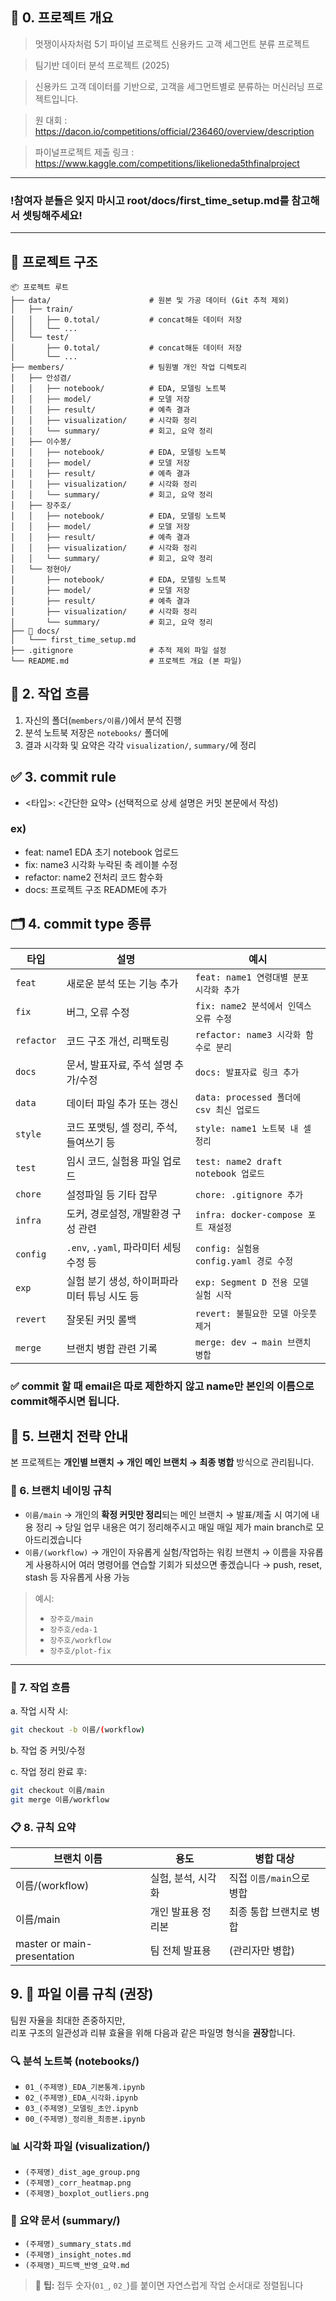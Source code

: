 ## 📌 0. 프로젝트 개요
> 멋쟁이사자처럼 5기 파이널 프로젝트 신용카드 고객 세그먼트 분류 프로젝트

> 팀기반 데이터 분석 프로젝트 (2025) 

> 신용카드 고객 데이터를 기반으로, 고객을 세그먼트별로 분류하는 머신러닝 프로젝트입니다.

> 원 대회 : https://dacon.io/competitions/official/236460/overview/description

> 파이널프로젝트 제출 링크 : https://www.kaggle.com/competitions/likelioneda5thfinalproject


---
### **!참여자 분들은 잊지 마시고 root/docs/first_time_setup.md를 참고해서 셋팅해주세요!**
---

## 📁 프로젝트 구조

```plaintext
📦 프로젝트 루트
├── data/                      # 원본 및 가공 데이터 (Git 추적 제외)
│   ├── train/
│   │   ├── 0.total/           # concat해둔 데이터 저장
│   │   └── ...
│   └── test/
│       ├── 0.total/           # concat해둔 데이터 저장
│       └── ...
├── members/                   # 팀원별 개인 작업 디렉토리
│   ├── 안성겸/
│   │   ├── notebook/          # EDA, 모델링 노트북
│   │   ├── model/             # 모델 저장
│   │   ├── result/            # 예측 결과
│   │   ├── visualization/     # 시각화 정리
│   │   └── summary/           # 회고, 요약 정리
│   ├── 이수봉/
│   │   ├── notebook/          # EDA, 모델링 노트북
│   │   ├── model/             # 모델 저장
│   │   ├── result/            # 예측 결과
│   │   ├── visualization/     # 시각화 정리
│   │   └── summary/           # 회고, 요약 정리
│   ├── 장주호/
│   │   ├── notebook/          # EDA, 모델링 노트북
│   │   ├── model/             # 모델 저장
│   │   ├── result/            # 예측 결과
│   │   ├── visualization/     # 시각화 정리
│   │   └── summary/           # 회고, 요약 정리
│   └── 정현아/
│       ├── notebook/          # EDA, 모델링 노트북
│       ├── model/             # 모델 저장
│       ├── result/            # 예측 결과
│       ├── visualization/     # 시각화 정리
│       └── summary/           # 회고, 요약 정리
├── 📁 docs/
│   └─── first_time_setup.md
├── .gitignore                 # 추적 제외 파일 설정
└── README.md                  # 프로젝트 개요 (본 파일)
```
## 🔄 2. 작업 흐름

1. 자신의 폴더(`members/이름/`)에서 분석 진행
2. 분석 노트북 저장은 `notebooks/` 폴더에
3. 결과 시각화 및 요약은 각각 `visualization/`, `summary/`에 정리

## ✅ 3. commit rule
- <타입>: <간단한 요약> (선택적으로 상세 설명은 커밋 본문에서 작성)

### ex)
- feat: name1 EDA 초기 notebook 업로드
- fix: name3 시각화 누락된 축 레이블 수정
- refactor: name2 전처리 코드 함수화
- docs: 프로젝트 구조 README에 추가

## 🗂️ 4. commit type 종류
| 타입         | 설명                            | 예시                               |
| ---------- | ----------------------------- | -------------------------------- |
| `feat`     | 새로운 분석 또는 기능 추가               | `feat: name1 연령대별 분포 시각화 추가`     |
| `fix`      | 버그, 오류 수정                     | `fix: name2 분석에서 인덱스 오류 수정`      |
| `refactor` | 코드 구조 개선, 리팩토링                | `refactor: name3 시각화 함수로 분리`     |
| `docs`     | 문서, 발표자료, 주석 설명 추가/수정         | `docs: 발표자료 링크 추가`               |
| `data`     | 데이터 파일 추가 또는 갱신               | `data: processed 폴더에 csv 최신 업로드` |
| `style`    | 코드 포맷팅, 셀 정리, 주석, 들여쓰기 등      | `style: name1 노트북 내 셀 정리`        |
| `test`     | 임시 코드, 실험용 파일 업로드             | `test: name2 draft notebook 업로드` |
| `chore`    | 설정파일 등 기타 잡무                  | `chore: .gitignore 추가`           |
| `infra`    | 도커, 경로설정, 개발환경 구성 관련          | `infra: docker-compose 포트 재설정`   |
| `config`   | `.env`, `.yaml`, 파라미터 세팅 수정 등 | `config: 실험용 config.yaml 경로 수정`  |
| `exp`      | 실험 분기 생성, 하이퍼파라미터 튜닝 시도 등     | `exp: Segment D 전용 모델 실험 시작`     |
| `revert`   | 잘못된 커밋 롤백                     | `revert: 불필요한 모델 아웃풋 제거`         |
| `merge`    | 브랜치 병합 관련 기록                  | `merge: dev → main 브랜치 병합`       |

### ✅ commit 할 때 email은 따로 제한하지 않고 name만 본인의 이름으로 commit해주시면 됩니다.


## 🌿 5. 브랜치 전략 안내

본 프로젝트는 **개인별 브랜치 → 개인 메인 브랜치 → 최종 병합** 방식으로 관리됩니다.

### 📌 6. 브랜치 네이밍 규칙

- `이름/main`
  → 개인의 **확정 커밋만 정리**되는 메인 브랜치
  → 발표/제출 시 여기에 내용 정리
  → 당일 업무 내용은 여기 정리해주시고 매일 매일 제가 main branch로 모아드리겠습니다
- `이름/(workflow)` 
  → 개인이 자유롭게 실험/작업하는 워킹 브랜치
  → 이름을 자유롭게 사용하시어 여러 명령어를 연습할 기회가 되셨으면 좋겠습니다
  → push, reset, stash 등 자유롭게 사용 가능

> 예시:
> - `장주호/main`
> - `장주호/eda-1`
> - `장주호/workflow`
> - `장주호/plot-fix`

---

### 🔄 7. 작업 흐름

a. 작업 시작 시:
   ```bash
   git checkout -b 이름/(workflow)
   ```
b. 작업 중 커밋/수정

c. 작업 정리 완료 후:
```bash
git checkout 이름/main
git merge 이름/workflow
```

### 📋 8. 규칙 요약
| 브랜치 이름                 | 용도               | 병합 대상                 |
| --------------------------- | ------------------ | ------------------------  |
| 이름/(workflow)             | 실험, 분석, 시각화 | 직접 `이름/main`으로 병합 |
| 이름/main                   | 개인 발표용 정리본 | 최종 통합 브랜치로 병합   |
| master or main-presentation | 팀 전체 발표용     | (관리자만 병합)           |

## 9. 📁 파일 이름 규칙 (권장)

팀원 자율을 최대한 존중하지만,  
리포 구조의 일관성과 리뷰 효율을 위해 다음과 같은 파일명 형식을 **권장**합니다.

### 🔍 분석 노트북 (notebooks/)
- `01_(주제명)_EDA_기본통계.ipynb`
- `02_(주제명)_EDA_시각화.ipynb`
- `03_(주제명)_모델링_초안.ipynb`
- `00_(주제명)_정리용_최종본.ipynb`

### 📊 시각화 파일 (visualization/)
- `(주제명)_dist_age_group.png`
- `(주제명)_corr_heatmap.png`
- `(주제명)_boxplot_outliers.png`

### 📄 요약 문서 (summary/)
- `(주제명)_summary_stats.md`
- `(주제명)_insight_notes.md`
- `(주제명)_피드백_반영_요약.md`

> 📌 **팁:** 접두 숫자(`01_`, `02_`)를 붙이면 자연스럽게 작업 순서대로 정렬됩니다
